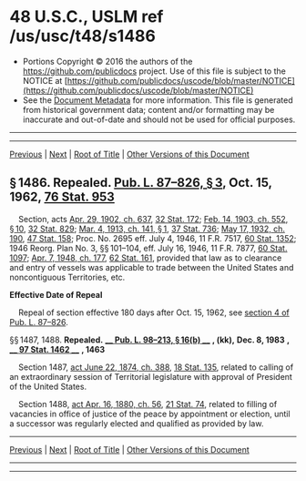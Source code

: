 ---
---

# 48 U.S.C., USLM ref /us/usc/t48/s1486

* Portions Copyright © 2016 the authors of the https://github.com/publicdocs project.
  Use of this file is subject to the NOTICE at [https://github.com/publicdocs/uscode/blob/master/NOTICE](https://github.com/publicdocs/uscode/blob/master/NOTICE)
* See the [Document Metadata](././../../../..//README.md) for more information.
  This file is generated from historical government data; content and/or formatting may be inaccurate and out-of-date and should not be used for official purposes.

----------
----------

[Previous](./../../../..//us/usc/t48/ch10/m__us_usc_t48_s1470a.md) | [Next](./../../../..//us/usc/t48/ch10/m__us_usc_t48_s1489.md) | [Root of Title](./../../../../) | [Other Versions of this Document](https://publicdocs.github.io/go/links?ns=uslm&ref=%2Fus%2Fusc%2Ft48%2Fs1486)

## § 1486. Repealed. [Pub. L. 87–826, § 3][/us/pl/87/826/s3], Oct. 15, 1962, [76 Stat. 953][/us/stat/76/953]

    Section, acts [Apr. 29, 1902, ch. 637][/us/act/1902-04-29/ch637], [32 Stat. 172][/us/stat/32/172]; [Feb. 14, 1903, ch. 552, § 10][/us/act/1903-02-14/ch552/s10], [32 Stat. 829][/us/stat/32/829]; [Mar. 4, 1913, ch. 141, § 1][/us/act/1913-03-04/ch141/s1], [37 Stat. 736][/us/stat/37/736]; [May 17, 1932, ch. 190][/us/act/1932-05-17/ch190], [47 Stat. 158][/us/stat/47/158]; Proc. No. 2695 eff. July 4, 1946, 11 F.R. 7517, [60 Stat. 1352][/us/stat/60/1352]; 1946 Reorg. Plan No. 3, §§ 101–104, eff. July 16, 1946, 11 F.R. 7877, [60 Stat. 1097][/us/stat/60/1097]; [Apr. 7, 1948, ch. 177][/us/act/1948-04-07/ch177], [62 Stat. 161][/us/stat/62/161], provided that law as to clearance and entry of vessels was applicable to trade between the United States and noncontiguous Territories, etc.

 __Effective Date of Repeal__ 

    Repeal of section effective 180 days after Oct. 15, 1962, see [section 4 of Pub. L. 87–826][/us/pl/87/826/s4].

§§ 1487, 1488. __Repealed.__  __[__  __Pub. L. 98–213, § 16(b)__  __][/us/pl/98/213/s16/b]__  __, (kk),__  __Dec. 8, 1983__  __,__  __[__  __97 Stat. 1462__  __][/us/stat/97/1462]__  __, 1463__ 

    Section 1487, [act June 22, 1874, ch. 388][/us/act/1874-06-22/ch388], [18 Stat. 135][/us/stat/18/135], related to calling of an extraordinary session of Territorial legislature with approval of President of the United States.

    Section 1488, [act Apr. 16, 1880, ch. 56][/us/act/1880-04-16/ch56], [21 Stat. 74][/us/stat/21/74], related to filling of vacancies in office of justice of the peace by appointment or election, until a successor was regularly elected and qualified as provided by law.

----------

[Previous](./../../../..//us/usc/t48/ch10/m__us_usc_t48_s1470a.md) | [Next](./../../../..//us/usc/t48/ch10/m__us_usc_t48_s1489.md) | [Root of Title](./../../../../) | [Other Versions of this Document](https://publicdocs.github.io/go/links?ns=uslm&ref=%2Fus%2Fusc%2Ft48%2Fs1486)

----------
----------

[/us/pl/87/826/s3]: https://publicdocs.github.io/go/links?ns=uslm&ref=%2Fus%2Fpl%2F87%2F826%2Fs3
[/us/stat/76/953]: https://publicdocs.github.io/go/links?ns=uslm&ref=%2Fus%2Fstat%2F76%2F953
[/us/act/1902-04-29/ch637]: https://publicdocs.github.io/go/links?ns=uslm&ref=%2Fus%2Fact%2F1902-04-29%2Fch637
[/us/stat/32/172]: https://publicdocs.github.io/go/links?ns=uslm&ref=%2Fus%2Fstat%2F32%2F172
[/us/act/1903-02-14/ch552/s10]: https://publicdocs.github.io/go/links?ns=uslm&ref=%2Fus%2Fact%2F1903-02-14%2Fch552%2Fs10
[/us/stat/32/829]: https://publicdocs.github.io/go/links?ns=uslm&ref=%2Fus%2Fstat%2F32%2F829
[/us/act/1913-03-04/ch141/s1]: https://publicdocs.github.io/go/links?ns=uslm&ref=%2Fus%2Fact%2F1913-03-04%2Fch141%2Fs1
[/us/stat/37/736]: https://publicdocs.github.io/go/links?ns=uslm&ref=%2Fus%2Fstat%2F37%2F736
[/us/act/1932-05-17/ch190]: https://publicdocs.github.io/go/links?ns=uslm&ref=%2Fus%2Fact%2F1932-05-17%2Fch190
[/us/stat/47/158]: https://publicdocs.github.io/go/links?ns=uslm&ref=%2Fus%2Fstat%2F47%2F158
[/us/stat/60/1352]: https://publicdocs.github.io/go/links?ns=uslm&ref=%2Fus%2Fstat%2F60%2F1352
[/us/stat/60/1097]: https://publicdocs.github.io/go/links?ns=uslm&ref=%2Fus%2Fstat%2F60%2F1097
[/us/act/1948-04-07/ch177]: https://publicdocs.github.io/go/links?ns=uslm&ref=%2Fus%2Fact%2F1948-04-07%2Fch177
[/us/stat/62/161]: https://publicdocs.github.io/go/links?ns=uslm&ref=%2Fus%2Fstat%2F62%2F161
[/us/pl/87/826/s4]: https://publicdocs.github.io/go/links?ns=uslm&ref=%2Fus%2Fpl%2F87%2F826%2Fs4
[/us/pl/98/213/s16/b]: https://publicdocs.github.io/go/links?ns=uslm&ref=%2Fus%2Fpl%2F98%2F213%2Fs16%2Fb
[/us/stat/97/1462]: https://publicdocs.github.io/go/links?ns=uslm&ref=%2Fus%2Fstat%2F97%2F1462
[/us/act/1874-06-22/ch388]: https://publicdocs.github.io/go/links?ns=uslm&ref=%2Fus%2Fact%2F1874-06-22%2Fch388
[/us/stat/18/135]: https://publicdocs.github.io/go/links?ns=uslm&ref=%2Fus%2Fstat%2F18%2F135
[/us/act/1880-04-16/ch56]: https://publicdocs.github.io/go/links?ns=uslm&ref=%2Fus%2Fact%2F1880-04-16%2Fch56
[/us/stat/21/74]: https://publicdocs.github.io/go/links?ns=uslm&ref=%2Fus%2Fstat%2F21%2F74


